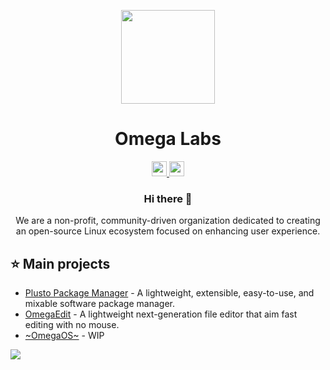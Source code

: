 <p align="center">
  <img height="150px"
    src="https://avatars.githubusercontent.com/the-OmegaLabs"
  />     
  <h1 align="center">Omega Labs</h1>
</p>

<p align="center">
    <a href="https://github.com/the-OmegaLabs">
        <img height="24px" src="https://i.ibb.co/dMMmCrW/Git-Hub-Mark.png" />
    <a href="https://yaka.im/"> 
        <img height="24px" src="https://www.freepnglogos.com/uploads/logo-website-png/logo-website-website-icon-with-png-and-vector-format-for-unlimited-22.png" />
    </a>
</p>

<h3 align="center">Hi there 👋</h3>
<p align="center">We are a non-profit, community-driven organization dedicated to creating an open-source Linux ecosystem focused on enhancing user experience.</p>


## :star: Main projects
- [Plusto Package Manager](https://github.com/the-OmegaLabs/ppm) -  A lightweight, extensible, easy-to-use, and mixable software package manager.
- [OmegaEdit](https://github.com/the-OmegaLabs/OmegaEdit) - A lightweight next-generation file editor that aim fast editing with no mouse.
- [~OmegaOS~](https://github.com/the-OmegaLabs) - WIP




<img src="https://profile-counter.glitch.me/the-OmegaLabs/count.svg"/>
